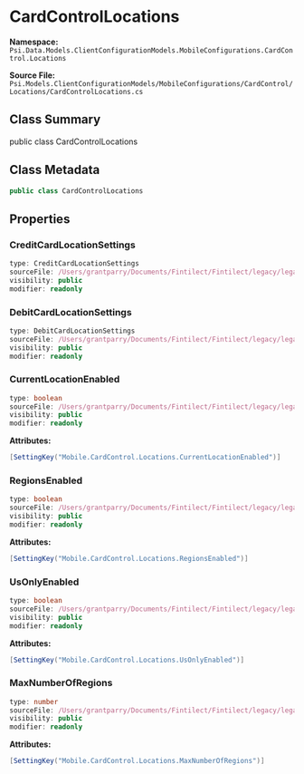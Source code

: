 # CardControlLocations

**Namespace:** `Psi.Data.Models.ClientConfigurationModels.MobileConfigurations.CardControl.Locations`

**Source File:** `Psi.Models.ClientConfigurationModels/MobileConfigurations/CardControl/Locations/CardControlLocations.cs`

## Class Summary

public class CardControlLocations

## Class Metadata

```typescript
public class CardControlLocations
```

## Properties

### CreditCardLocationSettings

```typescript
type: CreditCardLocationSettings
sourceFile: /Users/grantparry/Documents/Fintilect/Fintilect/legacy/legacy-apis/Psi.Models.ClientConfigurationModels/MobileConfigurations/CardControl/Locations/CardControlLocations.cs
visibility: public
modifier: readonly
```

### DebitCardLocationSettings

```typescript
type: DebitCardLocationSettings
sourceFile: /Users/grantparry/Documents/Fintilect/Fintilect/legacy/legacy-apis/Psi.Models.ClientConfigurationModels/MobileConfigurations/CardControl/Locations/CardControlLocations.cs
visibility: public
modifier: readonly
```

### CurrentLocationEnabled

```typescript
type: boolean
sourceFile: /Users/grantparry/Documents/Fintilect/Fintilect/legacy/legacy-apis/Psi.Models.ClientConfigurationModels/MobileConfigurations/CardControl/Locations/CardControlLocations.cs
visibility: public
modifier: readonly
```

**Attributes:**
```csharp
[SettingKey("Mobile.CardControl.Locations.CurrentLocationEnabled")]
```

### RegionsEnabled

```typescript
type: boolean
sourceFile: /Users/grantparry/Documents/Fintilect/Fintilect/legacy/legacy-apis/Psi.Models.ClientConfigurationModels/MobileConfigurations/CardControl/Locations/CardControlLocations.cs
visibility: public
modifier: readonly
```

**Attributes:**
```csharp
[SettingKey("Mobile.CardControl.Locations.RegionsEnabled")]
```

### UsOnlyEnabled

```typescript
type: boolean
sourceFile: /Users/grantparry/Documents/Fintilect/Fintilect/legacy/legacy-apis/Psi.Models.ClientConfigurationModels/MobileConfigurations/CardControl/Locations/CardControlLocations.cs
visibility: public
modifier: readonly
```

**Attributes:**
```csharp
[SettingKey("Mobile.CardControl.Locations.UsOnlyEnabled")]
```

### MaxNumberOfRegions

```typescript
type: number
sourceFile: /Users/grantparry/Documents/Fintilect/Fintilect/legacy/legacy-apis/Psi.Models.ClientConfigurationModels/MobileConfigurations/CardControl/Locations/CardControlLocations.cs
visibility: public
modifier: readonly
```

**Attributes:**
```csharp
[SettingKey("Mobile.CardControl.Locations.MaxNumberOfRegions")]
```
